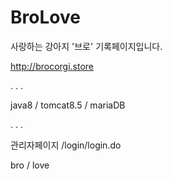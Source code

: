 # BroLove
사랑하는 강아지 '브로' 기록페이지입니다.

http://brocorgi.store


.
.
.


java8 / tomcat8.5 / mariaDB 


.
.
.


관리자페이지 
/login/login.do


bro / love 
